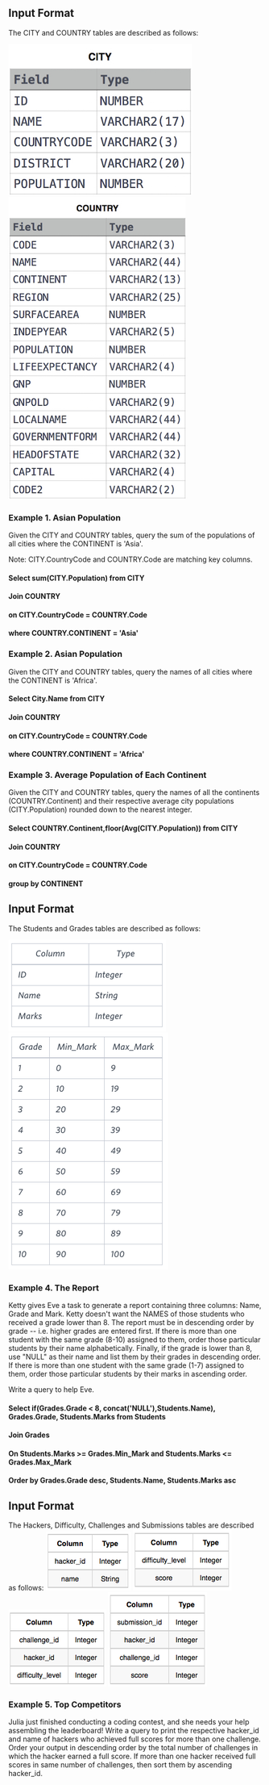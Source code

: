 ## Input Format

The CITY and COUNTRY tables are described as follows:

![alt text](https://github.com/vectormars/Hackerrank/blob/master/SQL/Basic%20Select/CITY.jpg)
![alt text](https://github.com/vectormars/Hackerrank/blob/master/SQL/Basic%20Join/Country.jpg)



### Example 1. Asian Population

Given the CITY and COUNTRY tables, query the sum of the populations of all cities where the CONTINENT is 'Asia'.

Note: CITY.CountryCode and COUNTRY.Code are matching key columns.

#### Select sum(CITY.Population) from CITY 
#### Join COUNTRY
#### on CITY.CountryCode = COUNTRY.Code
#### where COUNTRY.CONTINENT = 'Asia'

### Example 2. Asian Population

Given the CITY and COUNTRY tables, query the names of all cities where the CONTINENT is 'Africa'.

#### Select City.Name from CITY 
#### Join COUNTRY
#### on CITY.CountryCode = COUNTRY.Code
#### where COUNTRY.CONTINENT = 'Africa'

### Example 3. Average Population of Each Continent 
Given the CITY and COUNTRY tables, query the names of all the continents (COUNTRY.Continent) and their respective average city populations (CITY.Population) rounded down to the nearest integer.

#### Select COUNTRY.Continent,floor(Avg(CITY.Population)) from CITY
#### Join COUNTRY
#### on CITY.CountryCode = COUNTRY.Code
#### group by CONTINENT


## Input Format

The Students and Grades tables are described as follows:

![alt text](https://github.com/vectormars/Hackerrank/blob/master/SQL/Basic%20Join/Student.png)
![alt text](https://github.com/vectormars/Hackerrank/blob/master/SQL/Basic%20Join/Grades.png)

### Example 4. The Report
Ketty gives Eve a task to generate a report containing three columns: Name, Grade and Mark. Ketty doesn't want the NAMES of those students who received a grade lower than 8. The report must be in descending order by grade -- i.e. higher grades are entered first. If there is more than one student with the same grade (8-10) assigned to them, order those particular students by their name alphabetically. Finally, if the grade is lower than 8, use "NULL" as their name and list them by their grades in descending order. If there is more than one student with the same grade (1-7) assigned to them, order those particular students by their marks in ascending order.

Write a query to help Eve.

#### Select if(Grades.Grade < 8, concat('NULL'),Students.Name), Grades.Grade, Students.Marks from Students 
#### Join Grades
#### On Students.Marks >= Grades.Min_Mark and Students.Marks <= Grades.Max_Mark 
#### Order by Grades.Grade desc, Students.Name, Students.Marks asc

## Input Format

The Hackers, Difficulty, Challenges and Submissions tables are described as follows:
![alt text](https://github.com/vectormars/Hackerrank/blob/master/SQL/Basic%20Join/Hackers.png)
![alt text](https://github.com/vectormars/Hackerrank/blob/master/SQL/Basic%20Join/Difficulty.png)
![alt text](https://github.com/vectormars/Hackerrank/blob/master/SQL/Basic%20Join/Challenges.png)
![alt text](https://github.com/vectormars/Hackerrank/blob/master/SQL/Basic%20Join/Submissions.png)


### Example 5. Top Competitors
Julia just finished conducting a coding contest, and she needs your help assembling the leaderboard! Write a query to print the respective hacker_id and name of hackers who achieved full scores for more than one challenge. Order your output in descending order by the total number of challenges in which the hacker earned a full score. If more than one hacker received full scores in same number of challenges, then sort them by ascending hacker_id.
